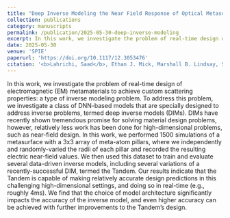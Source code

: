 ```yaml
---
title: "Deep Inverse Modeling the Near Field Response of Optical Metasurfaces"
collection: publications
category: manuscripts
permalink: /publication/2025-05-30-deep-inverse-modeling
excerpt: In this work, we investigate the problem of real-time design of electromagnetic (EM) metamaterials to achieve custom scattering properties; a type of inverse modeling problem. To address this problem, we investigate a class of DNN-based models that are specially designed to address inverse problems, termed deep inverse models (DIMs). DIMs have recently shown tremendous promise for solving material design problems, however, relatively less work has been done for high-dimensional problems, such as near-field design. In this work, we performed 1500 simulations of a metasurface with a 3x3 array of meta-atom pillars, where we independently and randomly-varied the radii of each pillar and recorded the resulting electric near-field values. We then used this dataset to train and evaluate several data-driven inverse models, including several variations of a recently-successful DIM, termed the Tandem. Our results indicate that the Tandem is capable of making relatively accurate design predictions in this challenging high-dimensional settings, and doing so in real-time (e.g., roughly 4ms). We find that the choice of model architecture significantly impacts the accuracy of the inverse model, and even higher accuracy can be achieved with further improvements to the Tandem’s design.
date: 2025-05-30
venue: 'SPIE'
paperurl: 'https://doi.org/10.1117/12.3053476'
citation: '<b>Lahrichi, Saad</b>, Ethan J. Mick, Marshall B. Lindsay, Scott D. Kovaleski, Derek T. Anderson, Jordan M. Malof, Stanton R. Price, and Steven R. Price. "Deep inverse modeling the near field response of optical metasurfaces." In Advanced Optics for Imaging Applications: UV through LWIR X, vol. 13466, pp. 40-49. <i>SPIE</i>, 2025.'
---
```

 In this work, we investigate the problem of real-time design of electromagnetic (EM) metamaterials to achieve custom scattering properties: a type of inverse modeling problem. To address this problem, we investigate a class of DNN-based models that are specially designed to address inverse problems, termed deep inverse models (DIMs). DIMs have recently shown tremendous promise for solving material design problems, however, relatively less work has been done for high-dimensional problems, such as near-field design. In this work, we performed 1500 simulations of a metasurface with a 3x3 array of meta-atom pillars, where we independently and randomly-varied the radii of each pillar and recorded the resulting electric near-field values. We then used this dataset to train and evaluate several data-driven inverse models, including several variations of a recently-successful DIM, termed the Tandem. Our results indicate that the Tandem is capable of making relatively accurate design predictions in this challenging high-dimensional settings, and doing so in real-time (e.g., roughly 4ms). We find that the choice of model architecture significantly impacts the accuracy of the inverse model, and even higher accuracy can be achieved with further improvements to the Tandem’s design.
